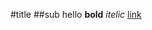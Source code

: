 #title
##sub
hello
**bold**
*itelic*
[link](https://qiita.com/ABmushi/items/e271ff05884a7d47658d#trunktransaction%E3%81%A8branchtransaction)
